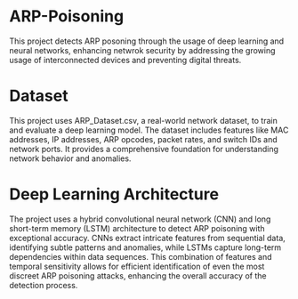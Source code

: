 # ARP-Poisoning
This project detects ARP posoning through the usage of deep learning and neural networks, enhancing netwrok security by addressing the growing usage of interconnected devices and preventing digital threats. 
# Dataset
This project uses ARP_Dataset.csv, a real-world network dataset, to train and evaluate a deep learning model. The dataset includes features like MAC addresses, IP addresses, ARP opcodes, packet rates, and switch IDs and network ports. It provides a comprehensive foundation for understanding network behavior and anomalies.
# Deep Learning Architecture
The project uses a hybrid convolutional neural network (CNN) and long short-term memory (LSTM) architecture to detect ARP poisoning with exceptional accuracy. CNNs extract intricate features from sequential data, identifying subtle patterns and anomalies, while LSTMs capture long-term dependencies within data sequences. This combination of features and temporal sensitivity allows for efficient identification of even the most discreet ARP poisoning attacks, enhancing the overall accuracy of the detection process.
